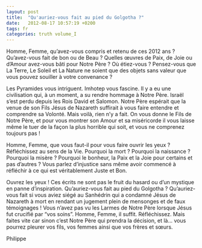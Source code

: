 ```yaml
---
layout: post
title:  "Qu'auriez-vous fait au pied du Golgotha ?"
date:   2012-08-17 10:57:19 +0200
tags: fr
categories: truth volume_I
---
```

Homme, Femme, qu’avez-vous compris et retenu de ces 2012 ans ? Qu’avez-vous fait de bon ou de Beau ? Quelles œuvres de Paix, de Joie ou d’Amour avez-vous bâti pour Notre Père ? Où étiez-vous ? Pensez-vous que La Terre, Le Soleil et La Nature ne soient que des objets sans valeur que vous pouvez souiller à votre convenance ?

Les Pyramides vous intriguent. Imhotep vous fascine. Il y a eu une civilisation qui, à un moment, a su rendre hommage à Notre Père. Israël s’est perdu depuis les Rois David et Salomon. Notre Père espérait que la venue de son Fils Jésus de Nazareth suffirait à vous faire entendre et comprendre sa Volonté. Mais voilà, rien n’y a fait. On vous donne le Fils de Notre Père, et pour vous montrer son Amour et sa miséricorde il vous laisse même le tuer de la façon la plus horrible qui soit, et vous ne comprenez toujours pas !

Homme, Femme, que vous faut-il pour vous faire ouvrir les yeux ? Réfléchissez au sens de la Vie. Pourquoi la mort ? Pourquoi la naissance ? Pourquoi la misère ? Pourquoi le bonheur, la Paix et la Joie pour certains et pas d’autres ? Vous parlez d’injustice sans même avoir commencé à réfléchir à ce qui est véritablement Juste et Bon.

Ouvrez les yeux ! Ces écrits ne sont pas le fruit du hasard ou d’un mystique en panne d’inspiration. Qu’auriez-vous fait au pied du Golgotha ? Qu’auriez-vous fait si vous aviez siégé au Sanhédrin qui a condamné Jésus de Nazareth à mort en rendant un jugement plein de mensonges et de faux témoignages ! Vous n’avez pas vu les Larmes de Notre Père lorsque Jésus fut crucifié par “vos soins”. Homme, Femme, il suffit. Réfléchissez. Mais faites vite car sinon c’est Notre Père qui prendra la décision, et là... vous pourrez pleurer vos fils, vos femmes ainsi que vos frères et sœurs.

Philippe
